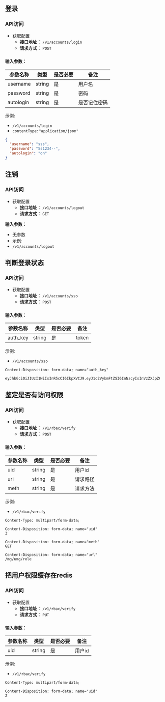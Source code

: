 ## 登录 
### API访问
- 获取配置  
  - **接口地址：** `/v1/accounts/login` 
  - **请求方式：** `POST` 

### 
**输入参数：**  

| 参数名称    | 类型   | 是否必要 | 备注     |
| --          | --     | --       | --       |
| username    | string | 是       | 用户名   |
| password    | string | 是       | 密码     |
| autologin   | string | 是       | 是否记住密码 | 

示例: 
- `/v1/accounts/login` 
- `contentType:"application/json"`
```json
{
  "username": "sss",
  "password": "Ss1234--",
  "autologin": "on"
}
```

## 注销 
### API访问
- 获取配置  
  - **接口地址：** `/v1/accounts/logout` 
  - **请求方式：** `GET` 

**输入参数：**
- 无参数 
- 示例: 
- `/v1/accounts/logout` 

## 判断登录状态 
### API访问
- 获取配置  
  - **接口地址：** `/v1/accounts/sso` 
  - **请求方式：** `POST` 

### 
**输入参数：**  

| 参数名称    | 类型   | 是否必要 | 备注     |
| --          | --     | --       | --       |
| auth_key    | string | 是       | token    |

示例: 
- `/v1/accounts/sso` 

``` 
Content-Disposition: form-data; name="auth_key"

eyJhbGciOiJIUzI1NiIsInR5cCI6IkpXVCJ9.eyJ1c2VybmFtZSI6InNzcyIsInVzZXJpZCI6MiwicmVnaW9uaWQiOjAsImV4cCI6MTUwMjI0Mjk1NywianRpIjoiMTU2MTg3MTgwNjAiLCJpc3MiOiJzaGVuc2h1byIsIm5iZiI6MTUwMTYzODA1N30.pNGIi3LPODDP6PMgAqaYUPCfNu6WGGcNdDW7OVb078k
```

## 鉴定是否有访问权限 
### API访问
- 获取配置  
  - **接口地址：** `/v1/rbac/verify` 
  - **请求方式：** `POST` 

### 
**输入参数：**  

| 参数名称    | 类型   | 是否必要 | 备注     |
| --          | --     | --       | --       |
| uid         | string |    是    | 用户id   | 
| uri         | string |    是    | 请求路径 |
| meth        | string |    是    | 请求方法 |

示例: 
- `/v1/rbac/verify`
``` 
Content-Type: multipart/form-data; 

Content-Disposition: form-data; name="uid"
2

Content-Disposition: form-data; name="meth"
GET

Content-Disposition: form-data; name="url"
/mg/umg/role

``` 

## 把用户权限缓存在redis
### API访问
- 获取配置  
  - **接口地址：** `/v1/rbac/verify` 
  - **请求方式：** `PUT` 

### 
**输入参数：**  

| 参数名称    | 类型   | 是否必要 | 备注     |
| --          | --     | --       | --       |
| uid         | string |    是    | 用户id   | 

示例: 
- `/v1/rbac/verify`

```
Content-Type: multipart/form-data; 

Content-Disposition: form-data; name="uid"
2

``` 